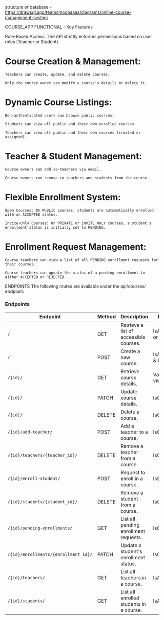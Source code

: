 structure of database - https://drawsql.app/teams/nodaaaaa/diagrams/online-course-management-system



COURSE_APP FUNCTIONAL - 
Key Features

Role-Based Access: The API strictly enforces permissions based on user roles (Teacher or Student).

# Course Creation & Management:

    Teachers can create, update, and delete courses.

    Only the course owner can modify a course's details or delete it.

# Dynamic Course Listings:

    Non-authenticated users can browse public courses.

    Students can view all public and their own enrolled courses.

    Teachers can view all public and their own courses (created or assigned).

# Teacher & Student Management:

    Course owners can add co-teachers via email.

    Course owners can remove co-teachers and students from the course.

# Flexible Enrollment System:

    Open Courses: On PUBLIC courses, students are automatically enrolled with an ACCEPTED status.

    Invite-Only Courses: On PRIVATE or INVITE_ONLY courses, a student's enrollment status is initially set to PENDING.

# Enrollment Request Management:

    Course teachers can view a list of all PENDING enrollment requests for their courses.

    Course teachers can update the status of a pending enrollment to either ACCEPTED or REJECTED.


ENDPOINTS
The following routes are available under the api/courses/ endpoint:

### Endpoints

| Endpoint                        | Method | Description                                          | Permissions                 |
|---------------------------------|--------|------------------------------------------------------|-------------------------------|
| `/`                             | GET    | Retrieve a list of accessible courses.               | IsAuthenticated, or none     |
| `/`                             | POST   | Create a new course.                                | IsAuthenticated & IsTeacher   |
| `/{id}/`                        | GET    | Retrieve course details.                            | Varies by role & visibility   |
| `/{id}/`                        | PATCH  | Update course details.                              | IsCourseOwner                 |
| `/{id}/`                        | DELETE | Delete a course.                                    | IsCourseOwner                 |
| `/{id}/add-teacher/`            | POST   | Add a teacher to a course.                          | IsCourseOwner                 |
| `/{id}/teachers/{teacher_id}/`  | DELETE | Remove a teacher from a course.                     | IsCourseOwner                 |
| `/{id}/enroll-student/`         | POST   | Request to enroll in a course.                      | IsStudent                     |
| `/{id}/students/{student_id}/`  | DELETE | Remove a student from a course.                     | IsCourseTeacher               |
| `/{id}/pending-enrollments/`    | GET    | List all pending enrollment requests.               | IsCourseTeacher               |
| `/{id}/enrollments/{enrollment_id}/` | PATCH | Update a student's enrollment status.           | IsCourseTeacher               |
| `/{id}/teachers/`               | GET    | List all teachers in a course.                      | IsAuthenticated               |
| `/{id}/students/`               | GET    | List all enrolled students in a course.             | IsAuthenticated               |
